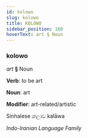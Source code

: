 ```yaml
---
id: kolowo
slug: kolowo
title: KOLOWO
sidebar_position: 160
hoverText: art § Noun
---
```


### kolowo

*art* **§** Noun

**Verb**: to be art

**Noun**: art

**Modifier**: art-related/artistic

Sinhalese කලාව kalāwa 

*Indo-Iranian Language Family*